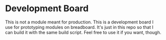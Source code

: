 # Development Board

This is not a module meant for production. This is a development board I use for prototyping modules on breadboard. It's just in this repo so that I can build it with the same build script. Feel free to use it if you want, though.

